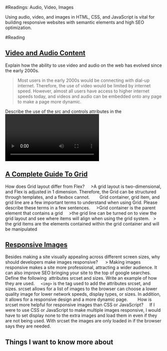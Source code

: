 #Readings: Audio, Video, Images

Using audio, video, and images in HTML, CSS, and JavaScript is vital for building responsive websites with semantic elements and high SEO optimization. 

#Reading
## [Video and Audio Content](https://developer.mozilla.org/en-US/docs/Learn/HTML/Multimedia_and_embedding/Video_and_audio_content)

Explain how the ability to use video and audio on the web has evolved since the early 2000s.  
> Most users in the early 2000s would be connecting with dial-up internet. Therefore, the use of video would be limited by internet speed. However, almost all users have access to higher internet speeds today, and videos and audio can be embedded onto any page to make a page more dynamic. 


Describe the use of the src and controls attributes in the <video> element.  
  > The SRC attribute is where the video is stored, typically a link to the video. Finally, the controls attribute allows users to control a video, which is essential for accessibility reasons. 
  
  
Why is it important to have fallback content inside the <video> element?  
  >If the SRC link breaks, or the user's broadband is too slow to load the video, then having fallback content will allow for something else to take the place of the >video instead of shifting content on a page from its inability to load. 
  
  
Write a very short story where <audio> and <video> are characters.  
  >There was once an excellent star in the entertainment world; his name was "audio the star." He provided entertainment to everyone uncontested. Then one-day, >broadband was invented. (enter video stage left). Video walked up to the audio and stabbed him to death; this is how video killed the audio star, and no one was sad >about it. 
  
  
## [A Complete Guide To Grid](https://css-tricks.com/snippets/css/complete-guide-grid/)

How does Grid layout differ from Flex?  
  >A grid layout is two-dimensional, and Flex is adjusted in 1 dimension. Therefore, the Grid can be structured through templates, and a flexbox cannot. 
  
  
Grid container, grid item, and grid line are a few important terms to understand when using Grid. Please describe these terms in a few sentences.  
  >Grid container is the parent element that contains a grid  
  >the grid line can be turned on to view the grid layout and see where items will align when using the grid system.
  > the grid items are the elements contained within the grid container and will be manipulated 
  
  
## [Responsive Images](https://developer.mozilla.org/en-US/docs/Learn/HTML/Multimedia_and_embedding/Responsive_images)  

Besides making a site visually appealing across different screen sizes, why should developers make images responsive?   
  > Making images responsive makes a site more professional, attracting a wider audience. It can also improve SEO bringing your site to the top of google searches.  
  
  
Define the following <img> attributes srcset and sizes. Write an example of how they are used.  
  ```<img>``` is the tag used to add the attributes srcset, and sizes. srcset allows for a list of images to the browser can choose a lower quality image for lower network speeds, display types, or sizes. In addition, it allows for a responsive design and a more dynamic page. 
  
  
How is srcset more helpful for responsive images than CSS or JavaScript?  
  If I were to use CSS or JavaScript to make multiple images responsive, I would have to set display none to the extra images and load them in even if they are not being used. With srcset the images are only loaded in if the browser says they are needed.   
  
  

## Things I want to know more about
